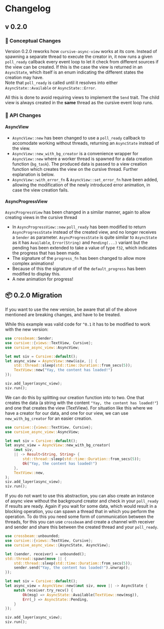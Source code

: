 # Changelog

## v 0.2.0

### :book: Conceptual Changes

Version 0.2.0 reworks how `cursive-async-view` works at its core. Instead of spawning a separate thread to execute the creator in, it now runs a given `poll_ready` callback every event loop to let it check from different sources if the view can be created.
If this is the case the view is returned in an `AsyncState`, which itself is an enum indicating the different states the creation may have.  
Note that `poll_ready` is called until it resolves into either `AsyncState::Available` or `AsyncState::Error`.

All this is done to avoid requiring views to implement the `Send` trait. The child view is always created in the **same** thread as the cursive event loop runs.

### :pencil: API Changes

#### AsyncView

 - `AsyncView::new` has been changed to use a `poll_ready` callback to accomodate working without threads, returning an `AsyncState` instead of the view.
 - `AsyncView::new_with_bg_creator` is a convenience wrapper for `AsyncView::new` where a worker thread is spawned for a data creation function (`bg_task`). The produced data is passed to a view creation function which creates the view on the cursive thread. Further explanation is below.
 - `AsyncView::with_error_fn` & `AsyncView::set_error_fn` have been added, allowing the modification of the newly introduced error animation, in case the view creation fails.
 
#### AsyncProgressView

`AsyncProgressView` has been changed in a similar manner, again to allow creating views in the cursive thread
 - In `AsyncProgressView::new` `poll_ready` has been modified to return `AsyncProgressState` instead of the created view, and no longer receives a `Sender` as parameter. `AsyncProgressState` is quite similar to `AsyncState` as it has `Available`, `Error(String)` and `Pending(...)` variant but the pending has been extended to take a value of type `f32`, which indicates the progress that has been made.
 - The signature of the `progress_fn` has been changed to allow more complex animations!
 - Because of this the signature of of the `default_progress` has been modified to display this.
 - A new animation for progress!
 
## :package: 0.2.0 Migration

If you want to use the new version, be aware that all of the above mentioned are breaking changes, and have to be treated.

While this example was valid code for `^0.1` it has to be modified to work with the new version:

```rust
use crossbeam::Sender;
use cursive::{views::TextView, Cursive};
use cursive_async_view::AsyncView;

let mut siv = Cursive::default();
let async_view = AsyncView::new(&siv, || {
    std::thread::sleep(std::time::Duration::from_secs(5));
    TextView::new("Yay, the content has loaded!")
});

siv.add_layer(async_view);
siv.run();
```

We can do this by splitting our creation function into to two. One that creates the data (a string with the content `"Yay, the content has loaded!"`) and one that creates the view (TextView).
For situation like this where we have a creator for our data, and one for our view, we can use `new_with_bg_creator` for an easier creation.

```rust
use cursive::{views::TextView, Cursive};
use cursive_async_view::AsyncView;

let mut siv = Cursive::default();
let async_view = AsyncView::new_with_bg_creator(
    &mut siv,
    || -> Result<String, String> {
        std::thread::sleep(std::time::Duration::from_secs(5));
        Ok("Yay, the content has loaded!")
    },
    TextView::new,
);
siv.add_layer(async_view);
siv.run();
```

If you do not want to use this abstraction, you can also create an instance of async view without the background creator and check in your `poll_ready` if results are ready.
Again if you wait for some data, which would result in a blocking operation, you can spawn a thread that in which you perform the operation.
To do this you need some form of communication between the threads, for this you can use `crossbeam` and create a channel with receiver and sender and share this between the created thread and your `poll_ready`.

```rust
use crossbeam::unbounded;
use cursive::{views::TextView, Cursive};
use cursive_async_view::{AsyncState, AsyncView};

let (sender, receiver) = unbounded();
std::thread::spawn(move || {
    std::thread::sleep(std::time::Duratiom::from_secs(5));
    sender.send("Yay, the content has loaded!").unwrap();
});

let mut siv = Cursive::default();
let async_view = AsyncView::new(&mut siv, move || -> AsyncState {
    match receiver.try_recv() {
        Ok(msg) => AsyncState::Available(TextView::new(msg)),
        Err(_) => AsyncState::Pending,
    }
});

siv.add_layer(async_view);
siv.run();
```
